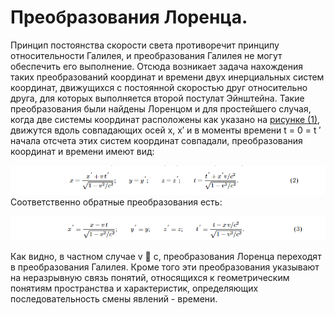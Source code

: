# Преобразования Лоренца.
Принцип постоянства скорости света противоречит принципу относительности Галилея, и преобразования Галилея не могут обеспечить его выполнение. Отсюда возникает задача нахождения таких преобразований координат и времени двух инерциальных систем координат, движущихся с постоянной
скоростью друг относительно друга, для которых выполняется второй постулат Эйнштейна. Такие преобразования были найдены Лоренцом и для простейшего случая, когда две системы координат
расположены как указано на [рисунке (1)](img/Pasted%image%20240411115045), движутся вдоль совпадающих осей x, x′ и в моменты времени t = 0 = t ′ начала отсчета этих систем координат совпадали, преобразования координат и времени имеют вид:

![](img/Pasted%20image%2020240411120105.png)
Соответственно обратные преобразования есть:

![](img/Pasted%20image%2020240411120133.png)

Как видно, в частном случае v  c, преобразования Лоренца переходят в преобразования Галилея. Кроме того эти преобразования указывают на неразрывную связь понятий, относящихся к геометрическим понятиям пространства и характеристик, определяющих последовательность смены явлений - времени.